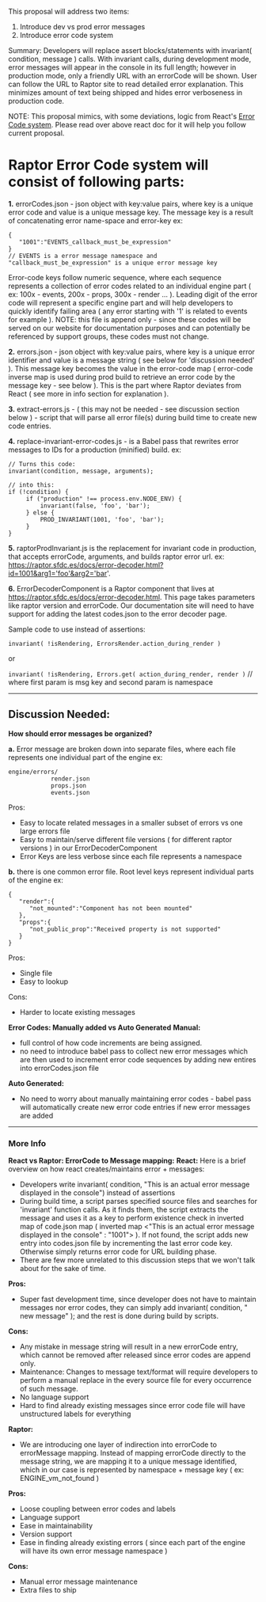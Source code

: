 This proposal will address two items:
1. Introduce dev vs prod error messages
2. Introduce error code system

Summary:
Developers will replace assert blocks/statements with invariant( condition, message ) calls. With invariant calls, during development mode, error messages will appear in the console in its full length; however in production mode, only a friendly URL with an errorCode will be shown. User can follow the URL to Raptor site to read detailed error explanation. This minimizes amount of text being shipped and hides error verboseness in production code. 

NOTE: This proposal mimics, with some deviations, logic from React's [Error Code system](https://github.com/facebook/react/blob/master/scripts/error-codes/README.md). 
Please read over above react doc for it will help you follow current proposal.


# Raptor Error Code system will consist of following parts:
**1.** errorCodes.json -  json object with key:value pairs, where key is a unique error code and value is a unique message key. The message key is a result of concatenating error name-space and error-key ex: 
```
{
   "1001":"EVENTS_callback_must_be_expression"
}
// EVENTS is a error message namespace and "callback_must_be_expression" is a unique error message key
```


Error-code keys follow numeric sequence, where each sequence represents a collection of error codes related to an individual engine part ( ex: 100x - events, 200x - props, 300x - render ... ). Leading digit of the error code will represent a specific engine part and will help developers to quickly identify failing area ( any error starting with '1' is related to events for example ).
NOTE: this file is append only - since these codes will be served on our website for documentation purposes and can potentially be referenced by support groups, these codes must not change.

**2.** errors.json - json object with key:value pairs, where key is a unique error identifier and value is a message string ( see below for 'discussion needed' ). This message key becomes the value in the error-code map ( error-code inverse map is used during prod build to retrieve an error code by the message key - see below ). This is the part where Raptor deviates from React ( see more in info section for explanation ). 

**3.** extract-errors.js - ( this may not be needed - see discussion section below ) - script that will parse all error file(s) during build time to create new code entries.

**4.** replace-invariant-error-codes.js - is a Babel pass that rewrites error messages to IDs for a production (minified) build. ex:
```
// Turns this code:
invariant(condition, message, arguments);
```
            
```
// into this:
if (!condition) {
     if ("production" !== process.env.NODE_ENV) {
         invariant(false, 'foo', 'bar');
     } else {
         PROD_INVARIANT(1001, 'foo', 'bar');
     }
}
```

**5.** raptorProdInvariant.js is the replacement for invariant code in production, that accepts errorCode, arguments, and builds raptor error url. ex: https://raptor.sfdc.es/docs/error-decoder.html?id=1001&arg1='foo'&arg2='bar'.

**6.** ErrorDecoderComponent is a Raptor component that lives at https://raptor.sfdc.es/docs/error-decoder.html. This page takes parameters like raptor version and errorCode. Our documentation site will need to have support for adding the latest codes.json to the error decoder page. 

Sample code to use instead of assertions:

```invariant( !isRendering, ErrorsRender.action_during_render )```

or 

```invariant( !isRendering, Errors.get( action_during_render, render )```
// where first param is msg key and second param is namespace

----------------------------------------------------------------------------------------------------

## Discussion Needed:
**How should error messages be organized?**

**a.** Error message are broken down into separate files, where each file represents one individual part of the engine ex:
```
engine/errors/
            render.json  
            props.json  
            events.json
```

Pros:
- Easy to locate related messages in a smaller subset of errors vs one large errors file
- Easy to maintain/serve different file versions ( for different raptor versions ) in our ErrorDecoderComponent
- Error Keys are less verbose since each file represents a namespace

**b.** there is one common error file. Root level keys represent individual parts of the engine ex:

```
{
   "render":{
      "not_mounted":"Component has not been mounted"
   },
   "props":{
      "not_public_prop":"Received property is not supported"
   }
}
```

Pros: 
- Single file
- Easy to lookup

Cons:
- Harder to locate existing messages 
 

**Error Codes: Manually added vs Auto Generated**
**Manual:**
- full control of how code increments are being assigned. 
- no need to introduce babel pass to collect new error messages which are then used to increment error code sequences by adding new entires into errorCodes.json file

**Auto Generated:**
- No need to worry about manually maintaining error codes - babel pass will automatically create new error code entries if new error messages are added

----------------------------------------------------------------------------------------------------

### More Info
**React vs Raptor: ErrorCode to Message mapping:**
**React:** 
Here is a brief overview on how react creates/maintains error + messages:
- Developers write invariant( condition, "This is an actual error message displayed in the console") instead of assertions
- During build time, a script parses specified source files and searches for 'invariant' function calls. As it finds them, the script extracts the message and uses it as a key to perform existence check in  inverted map of code.json map ( inverted map <"This is an actual error message displayed in the console" : "1001"> ). If not found, the script adds new entry into codes.json file by incrementing the last error code key. Otherwise simply returns error code for URL building phase.
- There are few more unrelated to this discussion steps that we won't talk about for the sake of time. 

**Pros:** 
- Super fast development time, since developer does not have to maintain messages nor error codes, they can simply add invariant( condition, " new message" ); and the rest is done during build by scripts.

**Cons:** 
- Any mistake in message string will result in a new errorCode entry, which cannot be removed after released since error codes are append only.
- Maintenance: Changes to message text/format will require developers to perform a manual replace in the every source file for every occurrence of such message.
- No language support
- Hard to find already existing messages since error code file will have unstructured labels for everything 

**Raptor:** 
- We are introducing one layer of indirection into errorCode to errorMessage mapping. Instead of mapping errorCode directly to the message string, we are mapping it to a unique message identified, which in our case is represented by namespace + message key ( ex: ENGINE_vm_not_found )

**Pros:** 
- Loose coupling between error codes and labels
- Language support
- Ease in maintainability 
- Version support
- Ease in finding already existing errors ( since each part of the engine will have its own error message namespace )

**Cons:**
- Manual error message maintenance
- Extra files to ship  

